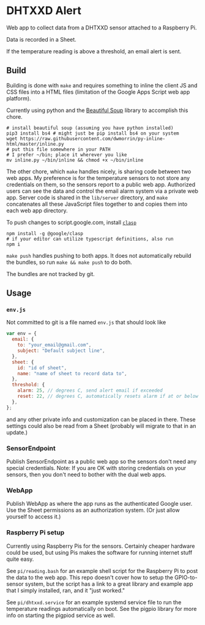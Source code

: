 # DHTXXD Alert

Web app to collect data from a DHTXXD sensor attached to a Raspberry Pi.

Data is recorded in a Sheet.

If the temperature reading is above a threshold, an email alert is sent.

## Build

Building is done with `make` and requires something to inline the client JS and CSS files
into a HTML files (limitation of the Google Apps Script web app platform).

Currently using python and the [Beautiful Soup](https://www.crummy.com/software/BeautifulSoup/bs4/doc/)
library to accomplish this chore.

```shell
# install beautiful soup (assuming you have python installed)
pip3 install bs4 # might just be pip install bs4 on your system
wget https://raw.githubusercontent.com/dwmorrin/py-inline-html/master/inline.py
# put this file somewhere in your PATH
# I prefer ~/bin; place it wherever you like
mv inline.py ~/bin/inline && chmod +x ~/bin/inline
```

The other chore, which `make` handles nicely, is sharing code between two web apps.
My preference is for the temperature sensors to not store any credentials on them,
so the sensors report to a public web app. Authorized users can see the data and
control the email alarm system via a private web app. Server code is shared in the
`lib/server` directory, and `make` concatenates all these JavaScript files together
to and copies them into each web app directory.

To push changes to script.google.com, install [`clasp`](https://github.com/google/clasp)

```shell
npm install -g @google/clasp
# if your editor can utilize typescript definitions, also run
npm i
```

`make push` handles pushing to both apps. It does not automatically rebuild the bundles, so run
`make && make push` to do both.

The bundles are not tracked by git.

## Usage

### `env.js`

Not committed to git is a file named `env.js` that should look like

```js
var env = {
  email: {
    to: "your_email@gmail.com",
    subject: "Default subject line",
  },
  sheet: {
    id: "id of sheet",
    name: "name of sheet to record data to",
  },
  threshold: {
    alarm: 25, // degrees C, send alert email if exceeded
    reset: 22, // degrees C, automatically resets alarm if at or below
  },
};
```

and any other private info and customization can be placed in there.
These settings could also be read from a Sheet (probably will migrate to that in an update.)

### SensorEndpoint

Publish SensorEndpoint as a public web app so the sensors don't need any special credentials.
Note: If you are OK with storing credentials on your sensors,
then you don't need to bother with the dual web apps.

### WebApp

Publish WebApp as where the app runs as the authenticated Google user. Use the Sheet permissions
as an authorization system. (Or just allow yourself to access it.)

### Raspberry Pi setup

Currently using Raspberry Pis for the sensors. Certainly cheaper hardware could be used, but
using Pis makes the software for running internet stuff quite easy.

See `pi/reading.bash` for an example shell script for the Raspberry Pi to post the
data to the web app. This repo doesn't cover how to setup the GPIO-to-sensor system, but
the script has a link to a great library and example app that I simply installed, ran, and it
"just worked."

See `pi/dhtxxd.service` for an example systemd service file to run the temperature
readings automatically on boot. See the pigpio library for more info on starting the pigpiod
service as well.
